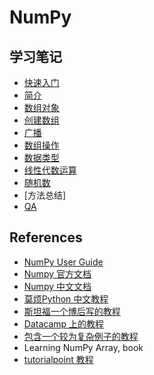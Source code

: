 # NumPy

## 学习笔记

- [快速入门](quickstart.md)
- [简介](02_intro.md)
- [数组对象](array.md)
- [创建数组](create.md)
- [广播](broadcasting.md)
- [数组操作](array_man.md)
- [数据类型](04_dtype.md)
- [线性代数运算](linear_algebra.md)
- [随机数](random.md)
- [方法总结]
- [QA](numpy_qas.md)

## References

- [NumPy User Guide](https://numpy.org/devdocs/)
- [Numpy 官方文档](https://docs.scipy.org/doc/numpy/reference/index.html)
- [Numpy 中文文档](https://www.numpy.org.cn/)
- [莫烦Python 中文教程](https://morvanzhou.github.io/tutorials/data-manipulation/np-pd/)
- [斯坦福一个博后写的教程](http://cs231n.github.io/python-numpy-tutorial/)
- [Datacamp 上的教程](https://www.datacamp.com/community/tutorials/python-numpy-tutorial)
- [包含一个较为复杂例子的教程](https://github.com/rougier/numpy-tutorial)
- Learning NumPy Array, book
- [tutorialpoint 教程](https://www.tutorialspoint.com/numpy/index.htm)
